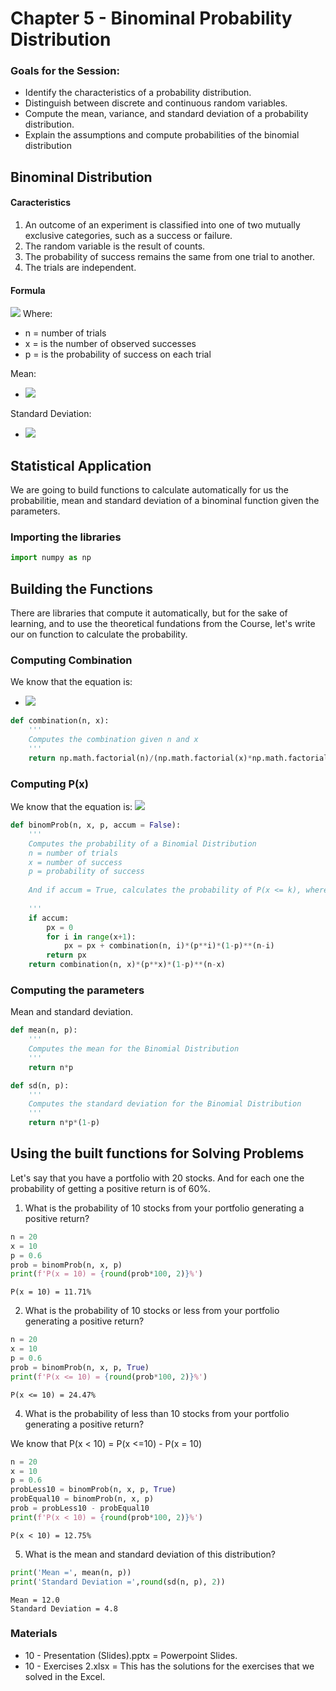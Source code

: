 # Chapter 5 - Binominal Probability Distribution

### Goals for the Session:
+ Identify the characteristics of a probability distribution.
+ Distinguish between discrete and continuous random variables.
+ Compute the mean, variance, and standard deviation of a probability distribution.
+ Explain the assumptions and compute probabilities of the binomial distribution

## Binominal Distribution

#### Caracteristics
1. An outcome of an experiment is classified into one of two mutually exclusive categories, such as a success or failure.  
2. The random variable is the result of counts. 
3. The probability of success remains the same from one trial to another.
4. The trials are independent. 

#### Formula

<img src="https://render.githubusercontent.com/render/math?math=P(x) = \binom{n}{x}p^x(1-p)^{n-x}">
Where:

+ n = number of trials 
+ x = is the number of observed successes 
+ p = is the probability of success on each trial 

Mean:
+ <img src="https://render.githubusercontent.com/render/math?math=\mu = np">
Standard Deviation:
+ <img src="https://render.githubusercontent.com/render/math?math=\sigma = np(1-p)">

## Statistical Application
We are going to build functions to calculate automatically for us the probabilitie, mean and standard deviation of a binominal function given the parameters.

### Importing the libraries


```python
import numpy as np
```

## Building the Functions

There are libraries that compute it automatically, but for the sake of learning, and to use the theoretical fundations from the Course, let's write our on function to calculate the probability.

### Computing Combination

We know that the equation is:
+ <img src="https://render.githubusercontent.com/render/math?math=nCx = \binom{n}{x} = \frac{n!}{x!(n-x)!}">

```python
def combination(n, x):
    '''
    Computes the combination given n and x
    '''
    return np.math.factorial(n)/(np.math.factorial(x)*np.math.factorial(n-x))
```

### Computing P(x)

We know that the equation is:
<img src="https://render.githubusercontent.com/render/math?math=P(x) = \binom{n}{x}p^x(1-p)^{n-x}">

```python
def binomProb(n, x, p, accum = False):
    ''' 
    Computes the probability of a Binomial Distribution
    n = number of trials
    x = number of success
    p = probability of success
    
    And if accum = True, calculates the probability of P(x <= k), where k <= n and is a integer
    
    '''
    if accum:
        px = 0
        for i in range(x+1):
            px = px + combination(n, i)*(p**i)*(1-p)**(n-i)
        return px
    return combination(n, x)*(p**x)*(1-p)**(n-x)
```

### Computing the parameters 
Mean and standard deviation.


```python
def mean(n, p):
    '''
    Computes the mean for the Binomial Distribution
    '''
    return n*p

def sd(n, p):
    '''
    Computes the standard deviation for the Binomial Distribution
    '''
    return n*p*(1-p)
```

## Using the built functions for Solving Problems

Let's say that you have a portfolio with 20 stocks. And for each one the probability of getting a positive return is of 60%. <br>

1. What is the probability of 10 stocks from your portfolio generating a positive return?


```python
n = 20
x = 10
p = 0.6
prob = binomProb(n, x, p)
print(f'P(x = 10) = {round(prob*100, 2)}%')
```

    P(x = 10) = 11.71%
    

2. What is the probability of 10 stocks or less from your portfolio generating a positive return?


```python
n = 20
x = 10
p = 0.6
prob = binomProb(n, x, p, True)
print(f'P(x <= 10) = {round(prob*100, 2)}%')
```

    P(x <= 10) = 24.47%
    

4. What is the probability of less than 10 stocks from your portfolio generating a positive return?

We know that P(x < 10) = P(x <=10) - P(x = 10)


```python
n = 20
x = 10
p = 0.6
probLess10 = binomProb(n, x, p, True)
probEqual10 = binomProb(n, x, p)
prob = probLess10 - probEqual10
print(f'P(x < 10) = {round(prob*100, 2)}%')
```

    P(x < 10) = 12.75%
    

5. What is the mean and standard deviation of this distribution?


```python
print('Mean =', mean(n, p))
print('Standard Deviation =',round(sd(n, p), 2))
```

    Mean = 12.0
    Standard Deviation = 4.8
    

### Materials
+ 10 - Presentation (Slides).pptx = Powerpoint Slides.
+ 10 - Exercises 2.xlsx = This has the solutions for the exercises that we solved in the Excel.


```python

```
